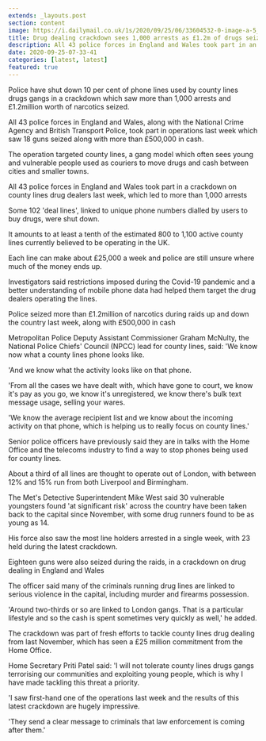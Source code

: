 ```yaml
---
extends: _layouts.post
section: content
image: https://i.dailymail.co.uk/1s/2020/09/25/06/33604532-0-image-a-5_1601013138076.jpg 
title: Drug dealing crackdown sees 1,000 arrests as £1.2m of drugs seized 
description: All 43 police forces in England and Wales took part in an operation last week clamping down on county lines drug dealers. More than 1,000 people were arrested and £1.2m of drugs were seized. 
date: 2020-09-25-07-33-41 
categories: [latest, latest] 
featured: true 
--- 
```

Police have shut down 10 per cent of phone lines used by county lines drugs gangs in a crackdown which saw more than 1,000 arrests and £1.2million worth of narcotics seized. 

All 43 police forces in England and Wales, along with the National Crime Agency and British Transport Police, took part in operations last week which saw 18 guns seized along with more than £500,000 in cash.   

The operation targeted county lines, a gang model which often sees young and vulnerable people used as couriers to move drugs and cash between cities and smaller towns.

All 43 police forces in England and Wales took part in a crackdown on county lines drug dealers last week, which led to more than 1,000 arrests

Some 102 'deal lines', linked to unique phone numbers dialled by users to buy drugs, were shut down.

It amounts to at least a tenth of the estimated 800 to 1,100 active county lines currently believed to be operating in the UK.

Each line can make about £25,000 a week and police are still unsure where much of the money ends up.

Investigators said restrictions imposed during the Covid-19 pandemic and a better understanding of mobile phone data had helped them target the drug dealers operating the lines.

Police seized more than £1.2million of narcotics during raids up and down the country last week, along with £500,000 in cash

Metropolitan Police Deputy Assistant Commissioner Graham McNulty, the National Police Chiefs' Council (NPCC) lead for county lines, said: 'We know now what a county lines phone looks like.

'And we know what the activity looks like on that phone.

'From all the cases we have dealt with, which have gone to court, we know it's pay as you go, we know it's unregistered, we know there's bulk text message usage, selling your wares.

'We know the average recipient list and we know about the incoming activity on that phone, which is helping us to really focus on county lines.'

Senior police officers have previously said they are in talks with the Home Office and the telecoms industry to find a way to stop phones being used for county lines.

About a third of all lines are thought to operate out of London, with between 12% and 15% run from both Liverpool and Birmingham.

The Met's Detective Superintendent Mike West said 30 vulnerable youngsters found 'at significant risk' across the country have been taken back to the capital since November, with some drug runners found to be as young as 14.

His force also saw the most line holders arrested in a single week, with 23 held during the latest crackdown.

Eighteen guns were also seized during the raids, in a crackdown on drug dealing in England and Wales

The officer said many of the criminals running drug lines are linked to serious violence in the capital, including murder and firearms possession.

'Around two-thirds or so are linked to London gangs. That is a particular lifestyle and so the cash is spent sometimes very quickly as well,' he added.

The crackdown was part of fresh efforts to tackle county lines drug dealing from last November, which has seen a £25 million commitment from the Home Office.

Home Secretary Priti Patel said: 'I will not tolerate county lines drugs gangs terrorising our communities and exploiting young people, which is why I have made tackling this threat a priority.

'I saw first-hand one of the operations last week and the results of this latest crackdown are hugely impressive.

'They send a clear message to criminals that law enforcement is coming after them.'


